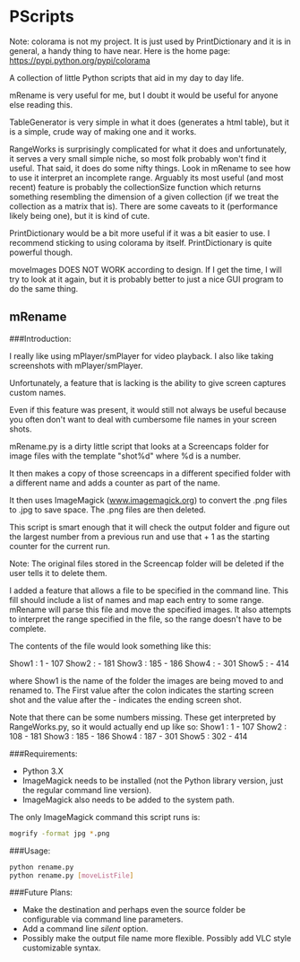 PScripts
========
Note: colorama is not my project. It is just used by PrintDictionary and it is in general, a handy thing to have near. Here is the home page: https://pypi.python.org/pypi/colorama

A collection of little Python scripts that aid in my day to day life.

mRename is very useful for me, but I doubt it would be useful for anyone else reading this.

TableGenerator is very simple in what it does (generates a html table), but it is a simple, crude way of making one and it works.

RangeWorks is surprisingly complicated for what it does and unfortunately, it serves a very small simple niche, so most folk probably won't find it useful. That said, 
it does do some nifty things. Look in mRename to see how to use it interpret an incomplete range. Arguably its most useful (and most recent) feature is probably the collectionSize
function which returns something resembling the dimension of a given collection (if we treat the collection as a matrix that is). There are some caveats to it (performance likely being one),
but it is kind of cute.

PrintDictionary would be a bit more useful if it was a bit easier to use. I recommend sticking to using colorama by itself. PrintDictionary is quite powerful though.

moveImages DOES NOT WORK according to design. If I get the time, I will try to look at it again, but it is probably better to just a nice GUI program to do the same thing.
 
mRename
-------

###Introduction:

I really like using mPlayer/smPlayer for video playback. I also like taking screenshots with mPlayer/smPlayer.

Unfortunately, a feature that is lacking is the ability to give screen captures custom names.

Even if this feature was present, it would still not always be useful because you often don't want to deal 
with cumbersome file names in your screen shots.

mRename.py is a dirty little script that looks at a Screencaps folder for image files with
the template "shot%d" where %d is a number.

It then makes a copy of those screencaps in a different specified folder with a different
name and adds a counter as part of the name.

It then uses ImageMagick (www.imagemagick.org) to convert the .png files to .jpg to save space.
The .png files are then deleted.

This script is smart enough that it will check the output folder and figure out the largest number from a previous run
and use that + 1 as the starting counter for the current run.

Note: The original files stored in the Screencap folder will be deleted if the user tells it to delete them.

I added a feature that allows a file to be specified in the command line. This fill should include a list of names
and map each entry to some range. mRename will parse this file and move the specified images. It also attempts to interpret the
range specified in the file, so the range doesn't have to be complete.

The contents of the file would look something like this:

Show1 : 1 - 107
Show2 : - 181
Show3 : 185 - 186
Show4 : - 301
Show5 : - 414

where Show1 is the name of the folder the images are being moved to and renamed to. The First value after the colon indicates the starting screen shot and the value after the - indicates the
ending screen shot.

Note that there can be some numbers missing. These get interpreted by RangeWorks.py, so it would actually end up like so:
Show1 : 1 - 107
Show2 : 108 - 181
Show3 : 185 - 186
Show4 : 187 - 301
Show5 : 302 - 414

###Requirements:

* Python 3.X
* ImageMagick needs to be installed (not the Python library version, just the regular command line version).
* ImageMagick also needs to be added to the system path.

The only ImageMagick command this script runs is:
```bash
mogrify -format jpg *.png
```

###Usage:
```bash
python rename.py
python rename.py [moveListFile]
```

###Future Plans:
* Make the destination and perhaps even the source folder be configurable via command line parameters.
* Add a command line _silent_ option.
* Possibly make the output file name more flexible. Possibly add VLC style customizable syntax.


